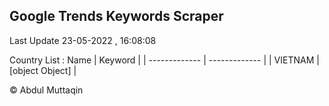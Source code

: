 

## Google Trends Keywords Scraper 
 
Last Update 23-05-2022 , 16:08:08

Country List :
 Name  | Keyword |
| ------------- | ------------- |
| VIETNAM | [object Object] |



© Abdul Muttaqin 
